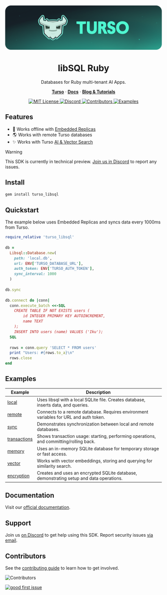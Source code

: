 <p align="center">
  <a href="https://tur.so/turso-ruby">
    <picture>
      <img src="/.github/cover.png" alt="libSQL Ruby" />
    </picture>
  </a>
  <h1 align="center">libSQL Ruby</h1>
</p>

<p align="center">
  Databases for Ruby multi-tenant AI Apps.
</p>

<p align="center">
  <a href="https://tur.so/turso-ruby"><strong>Turso</strong></a> ·
  <a href="https://docs.turso.tech"><strong>Docs</strong></a> ·
  <a href="https://turso.tech/blog"><strong>Blog &amp; Tutorials</strong></a>
</p>

<p align="center">
  <a href="LICENSE">
    <picture>
      <img src="https://img.shields.io/github/license/tursodatabase/libsql-ruby?color=0F624B" alt="MIT License" />
    </picture>
  </a>
  <a href="https://tur.so/discord-ruby">
    <picture>
      <img src="https://img.shields.io/discord/933071162680958986?color=0F624B" alt="Discord" />
    </picture>
  </a>
  <a href="#contributors">
    <picture>
      <img src="https://img.shields.io/github/contributors/tursodatabase/libsql-ruby?color=0F624B" alt="Contributors" />
    </picture>
  </a>
  <a href="/examples">
    <picture>
      <img src="https://img.shields.io/badge/browse-examples-0F624B" alt="Examples" />
    </picture>
  </a>
</p>

## Features

- 🔌 Works offline with [Embedded Replicas](https://docs.turso.tech/features/embedded-replicas/introduction)
- 🌎 Works with remote Turso databases
- ✨ Works with Turso [AI & Vector Search](https://docs.turso.tech/features/ai-and-embeddings)

> [!WARNING]
> This SDK is currently in technical preview. <a href="https://tur.so/discord-ruby">Join us in Discord</a> to report any issues.

## Install

```bash
gem install turso_libsql
```

## Quickstart

The example below uses Embedded Replicas and syncs data every 1000ms from Turso.

```rb
require_relative 'turso_libsql'

db =
  Libsql::Database.new(
    path: 'local.db',
    url: ENV['TURSO_DATABASE_URL'],
    auth_token: ENV['TURSO_AUTH_TOKEN'],
    sync_interval: 1000
  )

db.sync

db.connect do |conn|
  conn.execute_batch <<-SQL
    CREATE TABLE IF NOT EXISTS users (
        id INTEGER PRIMARY KEY AUTOINCREMENT,
        name TEXT
    );
    INSERT INTO users (name) VALUES ('Iku');
  SQL

  rows = conn.query 'SELECT * FROM users'
  print "Users: #{rows.to_a}\n"
  rows.close
end
```

## Examples

| Example                                  | Description                                                                             |
| ---------------------------------------- | --------------------------------------------------------------------------------------- |
| [local](examples/local.rb)               | Uses libsql with a local SQLite file. Creates database, inserts data, and queries.      |
| [remote](examples/remote.rb)             | Connects to a remote database. Requires environment variables for URL and auth token.   |
| [sync](examples/sync.rb)                 | Demonstrates synchronization between local and remote databases.                        |
| [transactions](examples/transactions.rb) | Shows transaction usage: starting, performing operations, and committing/rolling back.  |
| [memory](examples/memory.rb)             | Uses an in-memory SQLite database for temporary storage or fast access.                 |
| [vector](examples/vector.rb)             | Works with vector embeddings, storing and querying for similarity search.               |
| [encryption](examples/encryption.rb)     | Creates and uses an encrypted SQLite database, demonstrating setup and data operations. |

## Documentation

Visit our [official documentation](https://docs.turso.tech).

## Support

Join us [on Discord](https://tur.so/discord-ruby) to get help using this SDK. Report security issues [via email](mailto:security@turso.tech).

## Contributors

See the [contributing guide](CONTRIBUTING.md) to learn how to get involved.

![Contributors](https://contrib.nn.ci/api?repo=tursodatabase/libsql-ruby)

<a href="https://github.com/tursodatabase/libsql-ruby/issues?q=is%3Aopen+is%3Aissue+label%3A%22good+first+issue%22">
  <picture>
    <img src="https://img.shields.io/github/issues-search/tursodatabase/libsql-ruby?label=good%20first%20issue&query=label%3A%22good%20first%20issue%22%20&color=0F624B" alt="good first issue" />
  </picture>
</a>
